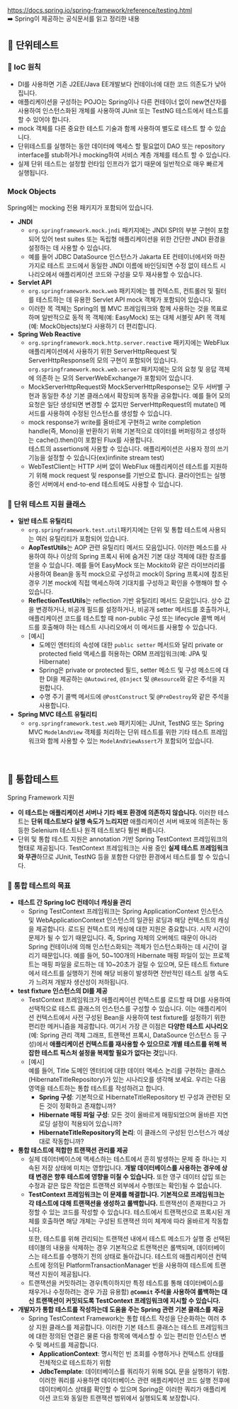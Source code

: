 https://docs.spring.io/spring-framework/reference/testing.html   
➡️ Spring이 제공하는 공식문서를 읽고 정리한 내용

## 📂 단위테스트
### 📝 IoC 원칙
* DI를 사용하면 기존 J2EE/Java EE개발보다 컨테이너에 대한 코드 의존도가 낮아집니다.
* 애플리케이션을 구성하는 POJO는 Spring이나 다른 컨테이너 없이 new연산자를 사용하여 인스턴스화된 개체를 사용하여 JUnit 또는 TestNG 테스트에서 테스트를 할 수 있어야 합니다.
* mock 객체를 다른 중요한 테스트 기술과 함께 사용하여 별도로 테스트 할 수 있습니다.
* 단위테스트를 실행하는 동안 데이터에 액세스 할 필요없이 DAO 또는 repository interface를 stub하거나 mocking하여 서비스 계층 개체를 테스트 할 수 있습니다.
* 실제 단위 테스트는 설정할 런타임 인프라가 없기 때문에 일반적으로 매우 빠르게 실행됩니다.
### Mock Objects   
Spring에는 mocking 전용 패키지가 포함되어 있습니다.   
* **JNDI**
  * `org.springframework.mock.jndi` 패키지에는 JNDI SPI의 부분 구현이 포함되어 있어 test suites 또는 독립형 애플리케이션을 위한 간단한 JNDI 환경을 설정하는 데 사용할 수 있습니다.
  * 예를 들어 JDBC DataSource 인스턴스가 Jakarta EE 컨테이너에서와 마찬가지로 테스트 코드에서 동일한 JNDI 이름에 바인딩되면 수정 없이 테스트 시나리오에서 애플리케이션 코드와 구성을 모두 재사용할 수 있습니다.
* **Servlet API**
  * `org.springframework.mock.web` 패키지에는 웹 컨텍스트, 컨트롤러 및 필터를 테스트하는 데 유용한 Servlet API mock 객체가 포함되어 있습니다.
  *  이러한 목 객체는 Spring의 웹 MVC 프레임워크와 함께 사용하는 것을 목표로 하며 일반적으로 동적 목 객체(예: EasyMock) 또는 대체 서블릿 API 목 객체(예: MockObjects)보다 사용하기 더 편리합니다.
* **Spring Web Reactive**
  *  `org.springframework.mock.http.server.reactiv`e 패키지에는 WebFlux 애플리케이션에서 사용하기 위한 ServerHttpRequest 및 ServerHttpResponse의 모의 구현이 포함되어 있습니다.   
     `org.springframework.mock.web.server` 패키지에는 모의 요청 및 응답 객체에 의존하   는 모의 ServerWebExchange가 포함되어 있습니다.
  *  MockServerHttpRequest와 MockServerHttpResponse는 모두 서버별 구현과 동일한 추상 기본 클래스에서 확장되며 동작을 공유합니다. 예를 들어 모의 요청은 일단 생성되면 변경할 수 없지만 ServerHttpRequest의 mutate() 메서드를 사용하여 수정된 인스턴스를 생성할 수 있습니다.
  *  mock response가 write를 올바르게 구현하고 write completion handle(즉, Mono<Void>)을 반환하기 위해 기본적으로 데이터를 버퍼링하고 생성하는 cache().then()이 포함된 Flux를 사용합니다.   
     테스트의 assertions에 사용할 수 있습니다. 애플리케이션은 사용자 정의 쓰기 기능을 설정할 수 있습니다(ex)infinite stream test)
  *  WebTestClient는 HTTP 서버 없이 WebFlux 애플리케이션 테스트를 지원하기 위해 mock request 및 response를 기반으로 합니다. 클라이언트는 실행 중인 서버에서 end-to-end 테스트에도 사용할 수 있습니다.
### 📝 단위 테스트 지원 클래스
* **일반 테스트 유틸리티**
  * `org.springframework.test.util`패키지에는 단위 및 통합 테스트에 사용되는 여러 유틸리티가 포함되어 있습니다.
  * **AopTestUtils**는 AOP 관련 유틸리티 메서드 모음입니다. 이러한 메소드를 사용하여 하나 이상의 Spring 프록시 뒤에 숨겨진 기본 대상 객체에 대한 참조를 얻을 수 있습니다.
    예를 들어 EasyMock 또는 Mockito와 같은 라이브러리를 사용하여 Bean을 동적 mock으로 구성하고 mock이 Spring 프록시에 참조된 경우 기본 mock에 직접 액세스하여 기대치를 구성하고 확인을 수행해야 할 수 있습니다.
  * **ReflectionTestUtils**는 reflection 기반 유틸리티 메서드 모음입니다. 상수 값을 변경하거나, 비공개 필드를 설정하거나, 비공개 setter 메서드를 호출하거나, 애플리케이션 코드를 테스트할 때 non-public 구성 또는 lifecycle 콜백 메서드를 호출해야 하는 테스트 시나리오에서 이 메서드를 사용할 수 있습니다.
  * [예시]
    * 도메인 엔터티의 속성에 대한 `public setter` 메서드와 달리 private or protected field 액세스를 허용하는 ORM 프레임워크(예: JPA 및 Hibernate)
    * Spring은 private or protected 필드, setter 메소드 및 구성 메소드에 대한 DI을 제공하는 `@Autowired`, `@Inject` 및 `@Resource`와 같은 주석을 지원합니다.
    * 수명 주기 콜백 메서드에 `@PostConstruct` 및 `@PreDestroy`와 같은 주석을 사용합니다.
* **Spring MVC 테스트 유틸리티**
  * `org.springframework.test.web` 패키지에는 JUnit, TestNG 또는 Spring MVC `ModelAndView` 객체를 처리하는 단위 테스트를 위한 기타 테스트 프레임워크와 함께 사용할 수 있는 `ModelAndViewAssert`가 포함되어 있습니다.
</br>

## 📂 통합테스트
Spring Framework 지원
* **이 테스트는 애플리케이션 서버나 기타 배포 환경에 의존하지 않습니다.** 이러한 테스트는 **단위 테스트보다 실행 속도가 느리지만** 애플리케이션 서버 배포에 의존하는 동등한 Selenium 테스트나 원격 테스트보다 훨씬 빠릅니다.
* 단위 및 통합 테스트 지원은 annotation 기반 Spring TestContext 프레임워크의 형태로 제공됩니다. TestContext 프레임워크는 사용 중인 **실제 테스트 프레임워크와 무관**하므로 JUnit, TestNG 등을 포함한 다양한 환경에서 테스트를 할 수 있습니다.
### 📝 통합 테스트의 목표
* **테스트 간 Spring IoC 컨테이너 캐싱을 관리**
  * Spring TestContext 프레임워크는 Spring ApplicationContext 인스턴스 및 WebApplicationContext 인스턴스의 일관된 로딩과 해당 컨텍스트의 캐싱을 제공합니다.
    로드된 컨텍스트의 캐싱에 대한 지원은 중요합니다. 시작 시간이 문제가 될 수 있기 때문입니다. 즉, Spring 자체의 오버헤드 때문이 아니라 Spring 컨테이너에 의해 인스턴스화되는 객체가 인스턴스화하는 데 시간이 걸리기 때문입니다.
    예를 들어, 50~100개의 Hibernate 매핑 파일이 있는 프로젝트는 매핑 파일을 로드하는 데 10~20초가 걸릴 수 있으며, 모든 테스트 fixture에서 테스트를 실행하기 전에 해당 비용이 발생하면 전반적인 테스트 실행 속도가 느려져 개발자 생산성이 저하됩니다.
* **test fixture 인스턴스의 DI를 제공**
  * TestContext 프레임워크가 애플리케이션 컨텍스트를 로드할 때 DI를 사용하여 선택적으로 테스트 클래스의 인스턴스를 구성할 수 있습니다.
    이는 애플리케이션 컨텍스트에서 사전 구성된 Bean을 사용하여 test fixture를 설정하기 위한 편리한 메커니즘을 제공합니다. 여기서 가장 큰 이점은 **다양한 테스트 시나리오**(예: Spring 관리 객체 그래프, 트랜잭션 프록시, DataSource 인스턴스 등 구성)에서 **애플리케이션 컨텍스트를 재사용할 수 있으므로 개별 테스트를 위해 복잡한 테스트 픽스처 설정을 복제할 필요가 없다는 것**입니다.
  * [예시]   
    예를 들어, Title 도메인 엔터티에 대한 데이터 액세스 논리를 구현하는 클래스(HibernateTitleRepository)가 있는 시나리오를 생각해 보세요. 우리는 다음 영역을 테스트하는 통합 테스트를 작성하려고 합니다.
    * **Spring 구성**: 기본적으로 HibernateTitleRepository 빈 구성과 관련된 모든 것이 정확하고 존재합니까?
    * **Hibernate 매핑 파일 구성**: 모든 것이 올바르게 매핑되었으며 올바른 지연 로딩 설정이 적용되어 있습니까?
    * **HibernateTitleRepository의 논리**: 이 클래스의 구성된 인스턴스가 예상대로 작동합니까?
* **통합 테스트에 적합한 트랜잭션 관리를 제공**
  * 실제 데이터베이스에 액세스하는 테스트에서 흔히 발생하는 문제 중 하나는 지속된 저장 상태에 미치는 영향입니다. **개발 데이터베이스를 사용하는 경우에 상태 변경은 향후 테스트에 영향을 미칠 수 있습니다.** 또한 영구 데이터 삽입 또는 수정과 같은 많은 작업은 트랜잭션 외부에서 수행(또는 확인)될 수 없습니다.
  * **TestContext 프레임워크는 이 문제를 해결합니다. 기본적으로 프레임워크는 각 테스트에 대해 트랜잭션을 생성하고 롤백합니다.** 트랜잭션이 존재한다고 가정할 수 있는 코드를 작성할 수 있습니다. 테스트에서 트랜잭션으로 프록시된 개체를 호출하면 해당 개체는 구성된 트랜잭션 의미 체계에 따라 올바르게 작동합니다.   
    또한, 테스트를 위해 관리되는 트랜잭션 내에서 테스트 메소드가 실행 중 선택된 테이블의 내용을 삭제하는 경우 기본적으로 트랜잭션은 롤백되며, 데이터베이스는 테스트를 수행하기 전의 상태로 돌아갑니다.
    테스트의 애플리케이션 컨텍스트에 정의된 PlatformTransactionManager 빈을 사용하여 테스트에 트랜잭션 지원이 제공됩니다.
  * 트랜잭션을 커밋하려는 경우(특이하지만 특정 테스트를 통해 데이터베이스를 채우거나 수정하려는 경우 가끔 유용함) **`@Commit` 주석을 사용하여 롤백하는 대신 트랜잭션이 커밋되도록 TestContext 프레임워크에 지시할 수 있습니다.**
* **개발자가 통합 테스트를 작성하는데 도움을 주는 Spring 관련 기본 클래스를 제공**
  * Spring TestContext Framework는 통합 테스트 작성을 단순화하는 여러 추상 지원 클래스를 제공합니다. 이러한 기본 테스트 클래스는 테스트 프레임워크에 대한 정의된 연결은 물론 다음 항목에 액세스할 수 있는 편리한 인스턴스 변수 및 메서드를 제공합니다.
    * **ApplicationContext**: 명시적인 빈 조회를 수행하거나 컨텍스트 상태를 전체적으로 테스트하기 위함
    * **JdbcTemplate**: 데이터베이스를 쿼리하기 위해 SQL 문을 실행하기 위함. 이러한 쿼리를 사용하면 데이터베이스 관련 애플리케이션 코드 실행 전후에 데이터베이스 상태를 확인할 수 있으며 Spring은 이러한 쿼리가 애플리케이션 코드와 동일한 트랜잭션 범위에서 실행되도록 보장합니다.
